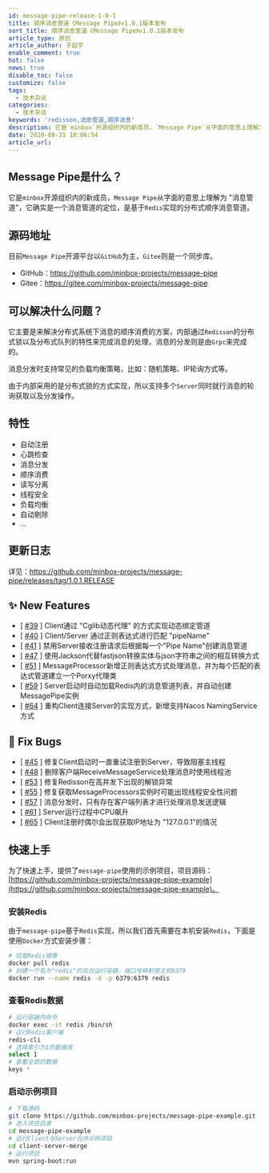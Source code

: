 ```yaml
---
id: message-pipe-release-1-0-1
title: 顺序消息管道《Message Pipe》v1.0.1版本发布
sort_title: 顺序消息管道《Message Pipe》v1.0.1版本发布
article_type: 原创
article_author: 于起宇
enable_comment: true
hot: false
news: true
disable_toc: false
customize: false
tags:
  - 技术杂谈
categories:
  - 技术杂谈
keywords: 'redisson,消息管道,顺序消息'
description: 它是`minbox`开源组织内的新成员，`Message Pipe`从字面的意思上理解为 "消息管道"，它确实是一个消息管道的定位，是基于`Redis`实现的分布式顺序消息管道。
date: 2020-08-31 10:06:54
article_url:
---
```


## Message Pipe是什么？

它是`minbox`开源组织内的新成员，`Message Pipe`从字面的意思上理解为 "消息管道"，它确实是一个消息管道的定位，是基于`Redis`实现的分布式顺序消息管道。

## 源码地址

目前`Message Pipe`开源平台以`GitHub`为主，`Gitee`则是一个同步库。

- GitHub：https://github.com/minbox-projects/message-pipe
- Gitee：https://gitee.com/minbox-projects/message-pipe

## 可以解决什么问题？

它主要是来解决分布式系统下消息的顺序消费的方案，内部通过`Redisson`的分布式锁以及分布式队列的特性来完成消息的处理，消息的分发则是由`Grpc`来完成的。

消息分发时支持常见的负载均衡策略，比如：随机策略、IP轮询方式等。

由于内部采用的是分布式锁的方式实现，所以支持多个`Server`同时就行消息的轮询获取以及分发操作。

## 特性

- 自动注册
- 心跳检查
- 消息分发
- 顺序消费
- 读写分离
- 线程安全
- 负载均衡
- 自动剔除
- ...

## 更新日志

详见：https://github.com/minbox-projects/message-pipe/releases/tag/1.0.1.RELEASE

## ✨ New Features

- [ [#39](https://github.com/minbox-projects/message-pipe/issues/39) ] Client通过 "Cglib动态代理" 的方式实现动态绑定管道
- [ [#40](https://github.com/minbox-projects/message-pipe/issues/40) ] Client/Server 通过正则表达式进行匹配 "pipeName"
- [ [#41](https://github.com/minbox-projects/message-pipe/issues/41) ] 禁用Server接收注册请求后根据每一个"Pipe Name"创建消息管道
- [ [#47](https://github.com/minbox-projects/message-pipe/issues/47) ] 使用Jackson代替fastjson转换实体与json字符串之间的相互转换方式
- [ [#51](https://github.com/minbox-projects/message-pipe/issues/51) ] MessageProcessor新增正则表达式方式处理消息，并为每个匹配的表达式管道建立一个Porxy代理类
- [ [#59](https://github.com/minbox-projects/message-pipe/issues/59) ] Server启动时自动加载Redis内的消息管道列表，并自动创建MessagePipe实例
- [ [#64](https://github.com/minbox-projects/message-pipe/issues/64) ] 重构Client连接Server的实现方式，新增支持Nacos NamingService方式

## 🐛 Fix Bugs

- [ [#45](https://github.com/minbox-projects/message-pipe/pull/45) ] 修复Client启动时一直重试注册到Server，导致阻塞主线程
- [ [#48](https://github.com/minbox-projects/message-pipe/issues/48) ] 删除客户端ReceiveMessageService处理消息时使用线程池
- [ [#53](https://github.com/minbox-projects/message-pipe/issues/53) ] 修复Redisson在高并发下出现的解锁异常
- [ [#55](https://github.com/minbox-projects/message-pipe/issues/55) ] 修复获取MessageProcessors实例时可能出现线程安全性问题
- [ [#57](https://github.com/minbox-projects/message-pipe/issues/57) ] 消息分发时，只有存在客户端列表才进行处理消息发送逻辑
- [ [#61](https://github.com/minbox-projects/message-pipe/issues/61) ] Server运行过程中CPU飙升
- [ [#65](https://github.com/minbox-projects/message-pipe/issues/65) ] Client注册时偶尔会出现获取IP地址为 "127.0.0.1"的情况

## 快速上手

为了快速上手，提供了`message-pipe`使用的示例项目，项目源码：[https://github.com/minbox-projects/message-pipe-example](https://github.com/minbox-projects/message-pipe-example)。

### 安装Redis

由于`message-pipe`基于`Redis`实现，所以我们首先需要在本机安装`Redis`，下面是使用`Docker`方式安装步骤：

```sh
# 拉取Redis镜像
docker pull redis
# 创建一个名为"redis"的后台运行容器，端口号映射宿主机6379
docker run --name redis -d -p 6379:6379 redis
```

### 查看Redis数据

```sh
# 运行容器内命令
docker exec -it redis /bin/sh
# 运行Redis客户端
redis-cli
# 选择索引为1的数据库
select 1
# 查看全部的数据
keys *
```

### 启动示例项目

```sh
# 下载源码
git clone https://github.com/minbox-projects/message-pipe-example.git
# 进入项目目录
cd message-pipe-example
# 运行Client与Server合并示例项目
cd client-server-merge
# 运行项目
mvn spring-boot:run
```
